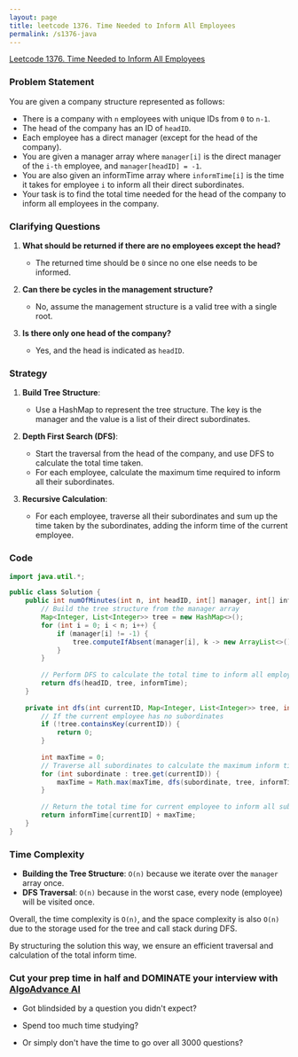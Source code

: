 ```yaml
---
layout: page
title: leetcode 1376. Time Needed to Inform All Employees
permalink: /s1376-java
---
```

[Leetcode 1376. Time Needed to Inform All Employees](https://algoadvance.github.io/algoadvance/l1376)
### Problem Statement

You are given a company structure represented as follows:
- There is a company with `n` employees with unique IDs from `0` to `n-1`.
- The head of the company has an ID of `headID`.
- Each employee has a direct manager (except for the head of the company).
- You are given a manager array where `manager[i]` is the direct manager of the `i-th` employee, and `manager[headID] = -1`.
- You are also given an informTime array where `informTime[i]` is the time it takes for employee `i` to inform all their direct subordinates.
- Your task is to find the total time needed for the head of the company to inform all employees in the company.

### Clarifying Questions
1. **What should be returned if there are no employees except the head?**
   - The returned time should be `0` since no one else needs to be informed.
   
2. **Can there be cycles in the management structure?**
   - No, assume the management structure is a valid tree with a single root.

3. **Is there only one head of the company?**
   - Yes, and the head is indicated as `headID`.

### Strategy

1. **Build Tree Structure**:
   - Use a HashMap to represent the tree structure. The key is the manager and the value is a list of their direct subordinates.

2. **Depth First Search (DFS)**:
   - Start the traversal from the head of the company, and use DFS to calculate the total time taken.
   - For each employee, calculate the maximum time required to inform all their subordinates.

3. **Recursive Calculation**:
   - For each employee, traverse all their subordinates and sum up the time taken by the subordinates, adding the inform time of the current employee.

### Code

```java
import java.util.*;

public class Solution {
    public int numOfMinutes(int n, int headID, int[] manager, int[] informTime) {
        // Build the tree structure from the manager array
        Map<Integer, List<Integer>> tree = new HashMap<>();
        for (int i = 0; i < n; i++) {
            if (manager[i] != -1) {
                tree.computeIfAbsent(manager[i], k -> new ArrayList<>()).add(i);
            }
        }
        
        // Perform DFS to calculate the total time to inform all employees
        return dfs(headID, tree, informTime);
    }
    
    private int dfs(int currentID, Map<Integer, List<Integer>> tree, int[] informTime) {
        // If the current employee has no subordinates
        if (!tree.containsKey(currentID)) {
            return 0;
        }
        
        int maxTime = 0;
        // Traverse all subordinates to calculate the maximum inform time required
        for (int subordinate : tree.get(currentID)) {
            maxTime = Math.max(maxTime, dfs(subordinate, tree, informTime));
        }
        
        // Return the total time for current employee to inform all subordinates
        return informTime[currentID] + maxTime;
    }
}
```

### Time Complexity

- **Building the Tree Structure**: `O(n)` because we iterate over the `manager` array once.
- **DFS Traversal**: `O(n)` because in the worst case, every node (employee) will be visited once.

Overall, the time complexity is `O(n)`, and the space complexity is also `O(n)` due to the storage used for the tree and call stack during DFS.

By structuring the solution this way, we ensure an efficient traversal and calculation of the total inform time.


### Cut your prep time in half and DOMINATE your interview with [AlgoAdvance AI](https://algoAdvance.com)

- Got blindsided by a question you didn't expect?

- Spend too much time studying?

- Or simply don't have the time to go over all 3000 questions?

